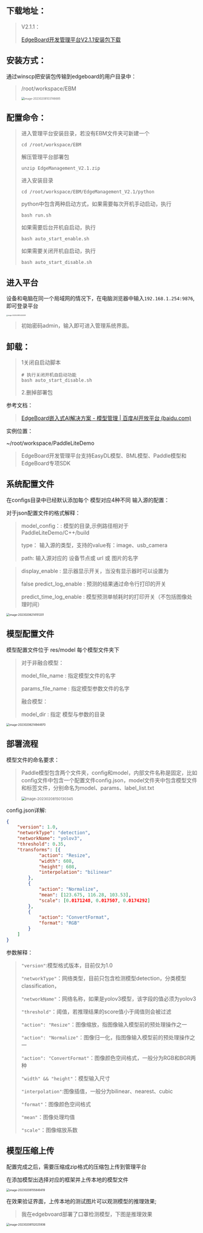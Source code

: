 ## 下载地址：

> V2.1.1：
>
> [EdgeBoard开发管理平台V2.1.1安装包下载](https://platform.bj.bcebos.com/edgeboard/EBM/EdgeManagement_V2.1.1.zip)

## 安装方式：

通过winscp把安装包传输到edgeboard的用户目录中：

> /root/workspace/EBM
>
> <img src="https://yoga-typora-photo.oss-cn-beijing.aliyuncs.com/typora_img/image-20230208103746685.png" alt="image-20230208103746685" style="zoom:50%;" />

## 配置命令：

> 进入管理平台安装目录，若没有EBM文件夹可新建一个
>
> `cd /root/workspace/EBM`
>
> 解压管理平台部署包
>
> `unzip EdgeManagement_V2.1.zip`
>
> 进入安装目录
>
> `cd /root/workspace/EBM/EdgeManagement_V2.1/python`
>
> python中包含两种启动方式，如果需要每次开机手动启动，执行
>
> `bash run.sh`
>
> 如果需要后台开机自启动，执行
>
> `bash auto_start_enable.sh`
>
> 如果需要关闭开机自启动，执行
>
> `bash auto_start_disable.sh`

## 进入平台

设备和电脑在同一个局域网的情况下，在电脑浏览器中输入`192.168.1.254:9876`,即可登录平台

<img src="https://yoga-typora-photo.oss-cn-beijing.aliyuncs.com/typora_img/image-20230208104253081.png" alt="image-20230208104253081" style="zoom: 25%;" />

> 初始密码admin，输入即可进入管理系统界面。

## 卸载：

> 1关闭自启动脚本
>
> ```
> # 执行关闭开机自启动功能
> bash auto_start_disable.sh
> ```
>
> 2.删掉部署包



参考文档：

> [EdgeBoard嵌入式AI解决方案 - 模型管理 | 百度AI开放平台 (baidu.com)](https://ai.baidu.com/ai-doc/HWCE/Sl4f8geiw#模型添加)

实例位置：

~/root/workspace/PaddleLiteDemo

> EdgeBoard开发管理平台支持EasyDL模型、BML模型、Paddle模型和EdgeBoard专项SDK

## 系统配置文件

在configs目录中已经默认添加每个 模型对应4种不同 输入源的配置：

对于json配置文件的格式解释：

> model_config：: 模型的目录,示例路径相对于 PaddleLiteDemo/C++/build
>
> type： 输入源的类型，支持的value有：image、usb_camera
>
> path:  输入源对应的 设备节点或 url 或 图片的名字

> display_enable : 显示器显示开关，当没有显示器时可以设置为
>
> false predict_log_enable : 预测的结果通过命令行打印的开关 
>
> predict_time_log_enable : 模型预测单帧耗时的打印开关（不包括图像处理时间）

<img src="https://yoga-typora-photo.oss-cn-beijing.aliyuncs.com/typora_img/image-20230206214151201-1676430258741-1.png" alt="image-20230206214151201" style="zoom: 50%;" />

## 模型配置文件

模型配置文件位于 res/model 每个模型文件夹下

> 对于非融合模型：
>
> model_file_name : 指定模型文件的名字
>
> params_file_name : 指定模型参数文件的名字
>
> 融合模型：
>
> model_dir : 指定 模型与参数的目录

<img src="https://yoga-typora-photo.oss-cn-beijing.aliyuncs.com/typora_img/image-20230206214944970.png" alt="image-20230206214944970" style="zoom:50%;" />

## 部署流程

模型文件的命名要求：

> Paddle模型包含两个文件夹，config和model，内部文件名称是固定，比如config文件中包含一个配置文件config.json，model文件夹中包含模型文件和标签文件，分别命名为model、params、label_list.txt
>
> <img src="https://yoga-typora-photo.oss-cn-beijing.aliyuncs.com/typora_img/image-20230208150130345-1676430258741-3.png" alt="image-20230208150130345" style="zoom: 67%;" />

config.json详解:

```json
{
    "version": 1.0,
    "networkType": "detection",
    "networkName": "yolov3",
    "threshold": 0.35,
    "transforms": [{
            "action": "Resize",
            "width": 608,
            "height": 608,
            "interpolation": "bilinear"
        },
        {
            "action": "Normalize",
            "mean": [123.675, 116.28, 103.53],
            "scale": [0.0171248, 0.017507, 0.0174292]
        },
        {
            "action": "ConvertFormat",
            "format": "RGB"
        }
    ]
}
```

参数解释：

> `"version"`:模型格式版本，目前仅为1.0
>
> `"networkType"`：网络类型，目前只包含检测模型detection，分类模型classification，
>
> `"networkName"`：网络名称，如果是yolov3模型，该字段的值必须为yolov3
>
> `"threshold"`：阈值，若推理结果的score值小于阈值则会被过滤
>
> `"action": "Resize"`：图像缩放，指图像输入模型前的预处理操作之一
>
> `"action": "Normalize"`：图像归一化，指图像输入模型前的预处理操作之一
>
> `"action": "ConvertFormat"`：图像颜色空间格式，一般分为RGB和BGR两种
>
> `"width" && "height"`：模型输入尺寸
>
> `"interpolation"`:图像插值，一般分为bilinear、nearest、cubic
>
> `"format"`：图像颜色空间格式
>
> `"mean"`：图像处理均值
>
> `"scale"`：图像缩放系数

## 模型压缩上传

配置完成之后，需要压缩成zip格式的压缩包上传到管理平台

在添加模型出选择对应的框架并上传本地的模型文件

<img src="https://yoga-typora-photo.oss-cn-beijing.aliyuncs.com/typora_img/image-20230208155849419-1676430258741-7.png" alt="image-20230208155849419" style="zoom:50%;" />

在效果验证界面，上传本地的测试图片可以观测模型的推理效果;

> 我在edgebvoard部署了口罩检测模型，下图是推理效果

<img src="https://yoga-typora-photo.oss-cn-beijing.aliyuncs.com/typora_img/image-20230208152025936-1676430258741-5.png" alt="image-20230208152025936" style="zoom:50%;" />











